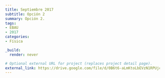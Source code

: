 ```yaml
---
title: Septiembre 2017
subtitle: Opción 2
summary: Opción 2.
tags:
- EBAU
- 2017
categories:
- Física

_build:
  render: never

# Optional external URL for project (replaces project detail page).
external_link: https://drive.google.com/file/d/0B6t6-aLmKtoLbEVzN1RPUjc1eXc/view
---
```

